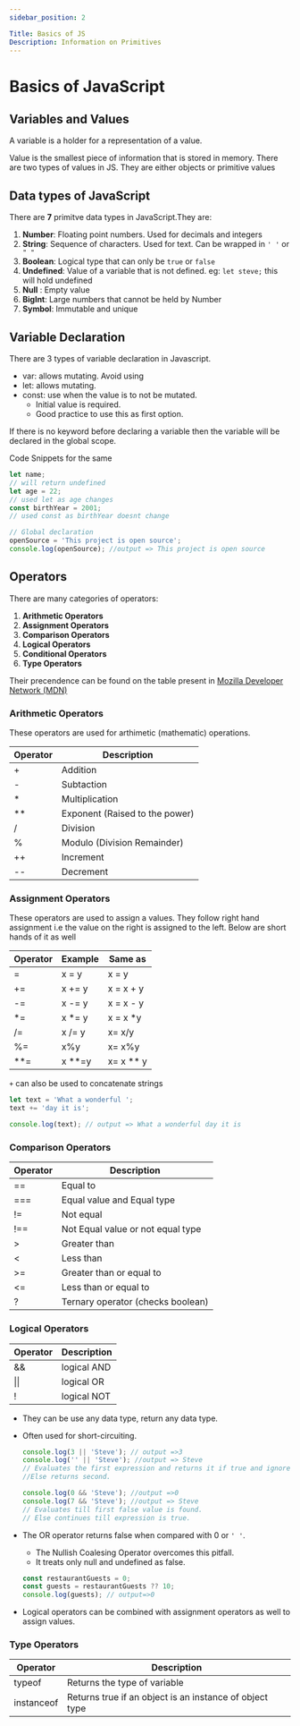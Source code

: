 ```yaml
---
sidebar_position: 2

Title: Basics of JS
Description: Information on Primitives
---
```


# Basics of JavaScript

## Variables and Values

A variable is a holder for a representation of a value.

Value is the smallest piece of information that is stored in memory. There are two types of values in JS. They are either objects or primitive values

## Data types of JavaScript

There are **7** primitve data types in JavaScript.They are:

1.  **Number**: Floating point numbers. Used for decimals and integers
1.  **String**: Sequence of characters. Used for text. Can be wrapped in `' '` or ` " "`
1.  **Boolean**: Logical type that can only be `true` or `false`
1.  **Undefined**: Value of a variable that is not defined. eg: `let steve;` this will hold undefined
1.  **Null** : Empty value
1.  **BigInt**: Large numbers that cannot be held by Number
1.  **Symbol**: Immutable and unique

## Variable Declaration

There are 3 types of variable declaration in Javascript.

- var: allows mutating. Avoid using
- let: allows mutating.
- const: use when the value is to not be mutated.
  - Initial value is required.
  - Good practice to use this as first option.

If there is no keyword before declaring a variable then the variable will be declared in the global scope.

Code Snippets for the same

```javascript
let name;
// will return undefined
let age = 22;
// used let as age changes
const birthYear = 2001;
// used const as birthYear doesnt change

// Global declaration
openSource = 'This project is open source';
console.log(openSource); //output => This project is open source
```

## Operators

There are many categories of operators:

1. **Arithmetic Operators**
1. **Assignment Operators**
1. **Comparison Operators**
1. **Logical Operators**
1. **Conditional Operators**
1. **Type Operators**

Their precendence can be found on the table present in [Mozilla Developer Network (MDN)](https://developer.mozilla.org/en-US/docs/Web/JavaScript/Reference/Operators/Operator_Precedence#table)

### Arithmetic Operators

These operators are used for arthimetic (mathematic) operations.

| Operator | Description                    |
| -------- | ------------------------------ |
| +        | Addition                       |
| -        | Subtaction                     |
| \*       | Multiplication                 |
| \*\*     | Exponent (Raised to the power) |
| /        | Division                       |
| %        | Modulo (Division Remainder)    |
| ++       | Increment                      |
| --       | Decrement                      |

### Assignment Operators

These operators are used to assign a values. They follow right hand assignment i.e the value on the right is assigned to the left. Below are short hands of it as well

| Operator | Example  | Same as     |
| -------- | -------- | ----------- |
| =        | x = y    | x = y       |
| +=       | x += y   | x = x + y   |
| -=       | x -= y   | x = x - y   |
| \*=      | x \*= y  | x = x \*y   |
| /=       | x /= y   | x= x/y      |
| %=       | x%y      | x= x%y      |
| \*\*=    | x \*\*=y | x= x \*\* y |

`+` can also be used to concatenate strings

```javascript
let text = 'What a wonderful ';
text += 'day it is';

console.log(text); // output => What a wonderful day it is
```

### Comparison Operators

| Operator | Description                       |
| -------- | --------------------------------- |
| ==       | Equal to                          |
| ===      | Equal value and Equal type        |
| !=       | Not equal                         |
| !==      | Not Equal value or not equal type |
| >        | Greater than                      |
| \<        | Less than                         |
| >=       | Greater than or equal to          |
| \<=       | Less than or equal to             |
| ?        | Ternary operator (checks boolean) |

### Logical Operators

| Operator | Description |
| -------- | ----------- |
| &&       | logical AND |
| \|\|     | logical OR  |
| !        | logical NOT |

- They can be use any data type, return any data type.
- Often used for short-circuiting.

  ```js title="Short-circuiting for || (OR)"
  console.log(3 || 'Steve'); // output =>3
  console.log('' || 'Steve'); //output => Steve
  // Evaluates the first expression and returns it if true and ignores the second expression.
  //Else returns second.
  ```

  ```js title="Short-circuiting for && (AND)"
  console.log(0 && 'Steve'); //output =>0
  console.log(7 && 'Steve'); //output => Steve
  // Evaluates till first false value is found.
  // Else continues till expression is true.
  ```

- The OR operator returns false when compared with 0 or `' '`.
  - The Nullish Coalesing Operator overcomes this pitfall.
  - It treats only null and undefined as false.
  ```js
  const restaurantGuests = 0;
  const guests = restaurantGuests ?? 10;
  console.log(guests); // output=>0
  ```
- Logical operators can be combined with assignment operators as well to assign values.

### Type Operators

| Operator   | Description                                             |
| ---------- | ------------------------------------------------------- |
| typeof     | Returns the type of variable                            |
| instanceof | Returns true if an object is an instance of object type |
